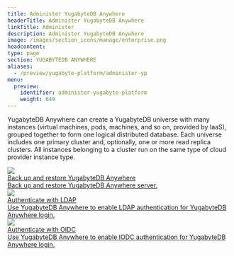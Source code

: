 ```yaml
---
title: Administer YugabyteDB Anywhere
headerTitle: Administer YugabyteDB Anywhere
linkTitle: Administer
description: Administer YugabyteDB Anywhere
image: /images/section_icons/manage/enterprise.png
headcontent:
type: page
section: YUGABYTEDB ANYWHERE
aliases:
  - /preview/yugabyte-platform/administer-yp
menu:
  preview:
    identifier: administer-yugabyte-platform
    weight: 649
---
```


YugabyteDB Anywhere can create a YugabyteDB universe with many instances (virtual machines, pods, machines, and so on, provided by IaaS), grouped together to form one logical distributed database. Each universe includes one primary cluster and, optionally, one or more read replica clusters. All instances belonging to a cluster run on the same type of cloud provider instance type.

<div class="row">

  <div class="col-12 col-md-6 col-lg-12 col-xl-6">
    <a class="section-link icon-offset" href="back-up-restore-yp/">
      <div class="head">
        <img class="icon" src="/images/section_icons/manage/backup.png" aria-hidden="true" />
        <div class="title">Back up and restore YugabyteDB Anywhere</div>
      </div>
      <div class="body">
        Back up and restore YugabyteDB Anywhere server.
      </div>
    </a>
  </div>

  <div class="col-12 col-md-6 col-lg-12 col-xl-6">
    <a class="section-link icon-offset" href="ldap-authentication/">
      <div class="head">
        <img class="icon" src="/images/section_icons/secure/authentication.png" aria-hidden="true" />
        <div class="title">Authenticate with LDAP</div>
      </div>
      <div class="body">
        Use YugabyteDB Anywhere to enable LDAP authentication for YugabyteDB Anywhere login.
      </div>
    </a>
  </div>
  
  <div class="col-12 col-md-6 col-lg-12 col-xl-6">
    <a class="section-link icon-offset" href="oidc-authentication/">
      <div class="head">
        <img class="icon" src="/images/section_icons/secure/authentication.png" aria-hidden="true" />
        <div class="title">Authenticate with OIDC</div>
      </div>
      <div class="body">
        Use YugabyteDB Anywhere to enable IODC authentication for YugabyteDB Anywhere login.
      </div>
    </a>
  </div>  
  
</div>
